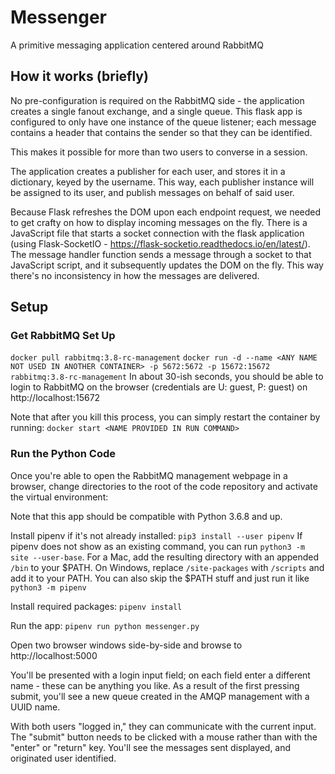 # Messenger
A primitive messaging application centered around RabbitMQ

## How it works (briefly)
No pre-configuration is required on the RabbitMQ side - the application creates a single fanout exchange, and a single queue. This flask app is configured to only have one instance of the queue listener; each message contains a header that contains the sender so that they can be identified.

This makes it possible for more than two users to converse in a session.

The application creates a publisher for each user, and stores it in a dictionary, keyed by the username. This way, each publisher instance will be assigned to its user, and publish messages on behalf of said user.

Because Flask refreshes the DOM upon each endpoint request, we needed to get crafty on how to display incoming messages on the fly. There is a JavaScript file that starts a socket connection with the flask application (using Flask-SocketIO - https://flask-socketio.readthedocs.io/en/latest/). The message handler function sends a message through a socket to that JavaScript script, and it subsequently updates the DOM on the fly. This way there's no inconsistency in how the messages are delivered.

## Setup
### Get RabbitMQ Set Up
```docker pull rabbitmq:3.8-rc-management```
```docker run -d --name <ANY NAME NOT USED IN ANOTHER CONTAINER> -p 5672:5672 -p 15672:15672 rabbitmq:3.8-rc-management```
In about 30-ish seconds, you should be able to login to RabbitMQ on the browser (credentials are U: guest, P: guest) on http://localhost:15672

Note that after you kill this process, you can simply restart the container by running:
```docker start <NAME PROVIDED IN RUN COMMAND>```

### Run the Python Code
Once you're able to open the RabbitMQ management webpage in a browser, change directories to the root of the code repository and activate the virtual environment:

Note that this app should be compatible with Python 3.6.8 and up.

Install pipenv if it's not already installed:
```pip3 install --user pipenv```
If pipenv does not show as an existing command, you can run ```python3 -m site --user-base```. 
For a Mac, add the resulting directory with an appended ```/bin``` to your $PATH.
On Windows, replace ```/site-packages``` with ```/scripts``` and add it to your PATH.
You can also skip the $PATH stuff and just run it like ```python3 -m pipenv```

Install required packages:
```pipenv install```

Run the app:
```pipenv run python messenger.py```

Open two browser windows side-by-side and browse to http://localhost:5000

You'll be presented with a login input field; on each field enter a different name - these can be anything you like. As a result of the first pressing submit, you'll see a new queue created in the AMQP management with a UUID name.

With both users "logged in," they can communicate with the current input. The "submit" button needs to be clicked with a mouse rather than with the "enter" or "return" key. You'll see the messages sent displayed, and originated user identified.
